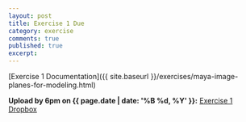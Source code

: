 ```yaml
---
layout: post
title: Exercise 1 Due
category: exercise
comments: true
published: true
excerpt: 
---
```


[Exercise 1 Documentation]({{ site.baseurl }}/exercises/maya-image-planes-for-modeling.html)

**Upload by 6pm on {{ page.date | date: '%B %d, %Y' }}:** [Exercise 1 Dropbox](https://psu.box.com/signup/collablink/d_6058054237/11de68ae6b680c)